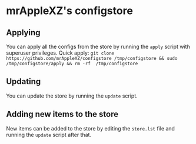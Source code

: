 # mrAppleXZ's configstore
## Applying
You can apply all the configs from the store by running the `apply` script with superuser privileges.
Quick apply: `git clone https://github.com/mrAppleXZ/configstore /tmp/configstore && sudo /tmp/configstore/apply && rm -rf 
/tmp/configstore`
## Updating
You can update the store by running the `update` script.
## Adding new items to the store
New items can be added to the store by editing the `store.lst` file and running the `update` script after that.
